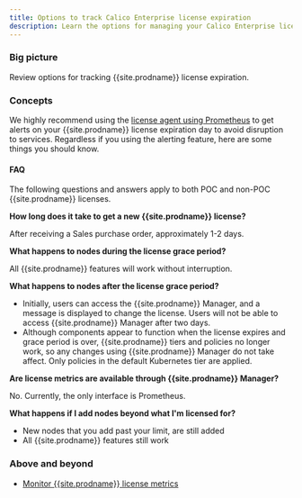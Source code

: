 ```yaml
---
title: Options to track Calico Enterprise license expiration
description: Learn the options for managing your Calico Enterprise license.
---
```


### Big picture

Review options for tracking {{site.prodname}} license expiration.

### Concepts

We highly recommend using the [license agent using Prometheus]({{site.baseurl}}/maintenance/monitor/license-agent) to get alerts on your {{site.prodname}} license expiration day to avoid disruption to services. Regardless if you using the alerting feature, here are some things you should know.

#### FAQ

The following questions and answers apply to both POC and non-POC {{site.prodname}} licenses.

**How long does it take to get a new {{site.prodname}} license?**

  After receiving a Sales purchase order, approximately 1-2 days.

**What happens to nodes during the license grace period?**

  All {{site.prodname}} features will work without interruption.

**What happens to nodes after the license grace period?**
- Initially, users can access the {{site.prodname}} Manager, and a message is displayed to change the license. Users will not be able to access {{site.prodname}} Manager after two days.
- Although components appear to function when the license expires and grace period is over, {{site.prodname}} tiers and policies no longer work, so any changes using {{site.prodname}} Manager do not take affect. Only policies in the default Kubernetes tier are applied.

**Are license metrics are available through {{site.prodname}} Manager?**

  No. Currently, the only interface is Prometheus. 

**What happens if I add nodes beyond what I'm licensed for?**
- New nodes that you add past your limit, are still added
- All {{site.prodname}} features still work

### Above and beyond

- [Monitor {{site.prodname}} license metrics]({{site.baseurl}}/maintenance/monitor/license-agent)
